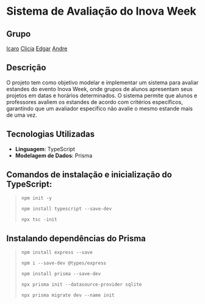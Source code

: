 # Sistema de Avaliação do Inova Week

## Grupo

[Icaro](https://github.com/Icaro-tme)
[Clicia](https://github.com/Cliciaf)
[Edgar](https://gitlab.com/edgargsouza)
[Andre]()

## Descrição

O projeto tem como objetivo modelar e implementar um sistema para avaliar estandes do evento Inova Week, onde grupos de alunos apresentam seus projetos em datas e horários determinados. O sistema permite que alunos e professores avaliem os estandes de acordo com critérios específicos, garantindo que um avaliador específico não avalie o mesmo estande mais de uma vez.

## Tecnologias Utilizadas

- **Linguagem**: TypeScript
- **Modelagem de Dados**: Prisma

## Comandos de instalação e inicialização do TypeScript:

> ```npm init -y```
> 
> ```npm install typescript --save-dev```
> 
> ```npx tsc -init```

## Instalando dependências do Prisma

> ```npm install express --save```
> 
> ```npm i --save-dev @types/express```
> 
> ```npm install prisma --save-dev```
> 
> ```npx prisma init --datasource-provider sqlite```
>
> ```npx prisma migrate dev --name init```


